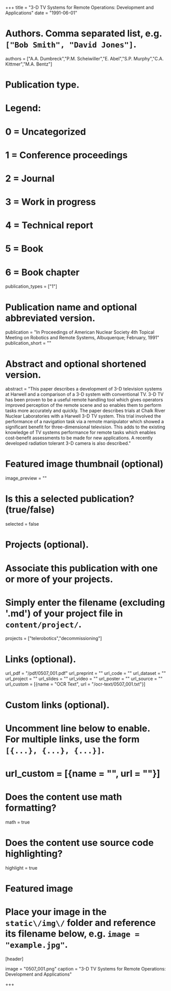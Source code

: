 +++
title = "3-D TV Systems for Remote Operations: Development and Applications" 
date = "1991-06-01"

# Authors. Comma separated list, e.g. `["Bob Smith", "David Jones"]`.
authors = ["A.A. Dumbreck","P.M. Scheiwiller","E. Abel","S.P. Murphy","C.A. Kittmer","M.A. Bentz"]

# Publication type.
# Legend:
# 0 = Uncategorized
# 1 = Conference proceedings
# 2 = Journal
# 3 = Work in progress
# 4 = Technical report
# 5 = Book
# 6 = Book chapter
publication_types = ["1"]

# Publication name and optional abbreviated version.
publication = "In Proceedings  of  American  Nuclear  Society  4th  Topical  Meeting  on  Robotics  and Remote Systems, Albuquerque; February, 1991"
publication_short = ""

# Abstract and optional shortened version.
abstract = "This paper describes a development of 3-D television systems at Harwell and a comparison of a 3-D system with conventional TV. 3-D TV has been proven to be a useful remote handling tool which gives operators improved perception of the remote scene and so enables them to perform tasks more accurately and quickly.  The paper describes trials at Chalk River Nuclear Laboratories with a Harwell 3-D TV system. This trial involved the performance of a navigation task via a remote manipulator which showed a significant benefit for three-dimensional television. This adds to the existing knowledge of TV systems performance for remote tasks which enables cost-benefit assessments to be made for new applications. A recently developed radiation tolerant 3-D camera is also described."

# Featured image thumbnail (optional)
image_preview = ""

# Is this a selected publication? (true/false)
selected = false

# Projects (optional).
#   Associate this publication with one or more of your projects.
#   Simply enter the filename (excluding '.md') of your project file in `content/project/`.
projects = ["telerobotics","decommissioning"]

# Links \(optional\).

url_pdf = "/pdf/0507_001.pdf"
url_preprint = ""
url_code = ""
url_dataset = ""
url_project = ""
url_slides = ""
url_video = ""
url_poster = ""
url_source = ""
url_custom = [{name = "OCR Text", url = "/ocr-text/0507_001.txt"}] 

# Custom links (optional).
#   Uncomment line below to enable. For multiple links, use the form `[{...}, {...}, {...}]`.
# url_custom = [{name = "", url = ""}]

# Does the content use math formatting?
math = true

# Does the content use source code highlighting?
highlight = true

# Featured image
# Place your image in the `static\/img\/` folder and reference its filename below, e.g. `image = "example.jpg"`.
[header]

image = "0507_001.png"
caption = "3-D TV Systems for Remote Operations: Development and Applications"

+++
